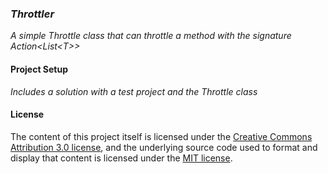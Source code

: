 ### _Throttler_

_A simple Throttle class that can throttle a method with the signature Action&lt;List&lt;T&gt;&gt;_

#### Project Setup

_Includes a solution with a test project and the Throttle class_ 

#### License

The content of this project itself is licensed under the
[Creative Commons Attribution 3.0 license](http://creativecommons.org/licenses/by/3.0/us/deed.en_US),
and the underlying source code used to format and display that content
is licensed under the [MIT license](http://opensource.org/licenses/mit-license.php).
